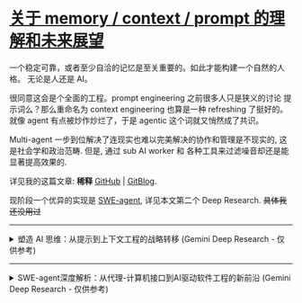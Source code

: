 # [关于 memory / context / prompt 的理解和未来展望](https://github.com/alterxyz/gitblog/issues/6)

一个稳定可靠，或者至少自洽的记忆是至关重要的。如此才能构建一个自然的人格。
无论是人还是 AI。

很同意这会是个全面的工程。prompt engineering 之前很多人只是狭义的讨论 提示词么？那么重命名为 context engineering 也算是一种 refreshing 了挺好的。就像 agent 有点被炒作炒烂了，于是 agentic 这个词就又悄然成了共识。

Multi-agent 一步到位解决了连现实也难以完美解决的协作和管理是不现实的, 这是社会学和政治范畴. 但是, 通过 sub AI worker 和 各种工具来过滤噪音却还是能显著提高效果的.

详见我的这篇文章: **稀释** [GitHub](https://github.com/alterxyz/gitblog/issues/7) | [GitBlog](https://alterxyz.github.io/gitblog/issue-7/).

现阶段一个优异的实现是 [SWE-agent](https://github.com/SWE-agent/SWE-agent), 详见本文第二个 Deep Research. ~~具体我还没用过~~

---

<details>
  <summary>塑造 AI 思维：从提示到上下文工程的战略转移 (Gemini Deep Research - 仅供参考)</summary>

# **塑造 AI 思维：从提示到上下文工程的战略转移**

**执行摘要**

本报告旨在深入剖析人工智能应用开发领域的一项根本性转变：从“提示工程”（Prompt Engineering）到“上下文工程”（Context Engineering）的演进。这一转变并非简单的术语更迭，而是标志着行业从关注局部文本优化的“技艺”阶段，迈向了构建整体信息生态系统的“工程”纪元。Andrej Karpathy 等行业思想领袖的论述，为这一业已存在的实践赋予了明确的名称，从而加速了其理论化和体系化进程。

上下文工程的核心在于，它不再局限于雕琢单个输入指令，而是致力于设计和构建一个完整的、动态的信息环境。这个环境囊括了数据管道、检索机制、交互历史、可用工具以及领域知识，其最终目的是为了赋能大型语言模型（LLM）以一种可靠、可扩展且可预测的方式，完成复杂的、多步骤的真实世界任务。

本报告将系统性地阐述此范式转移。首先，我们将明确界定提示工程与上下文工程的范畴与区别，确立后者作为一种更宏大、更具系统性的工程学科的地位。其次，我们将深入技术层面，详细解析支撑上下文工程的核心架构，特别是以“检索增强生成”（Retrieval-Augmented Generation, RAG）为代表的技术栈及其高级实现。随后，报告将通过分析 DoorDash、LinkedIn 及 Perplexity AI 等前沿企业的真实案例，展示上下文工程在商业实践中的具体应用与巨大价值。最后，我们将探讨这一转变对 AI 开发者角色、技能需求及企业数据战略的深远影响，并为技术从业者与领导者提供前瞻性的战略展望与行动建议。

---

## **第一部分：语义的演进：从雕琢词句到构建世界**

人工智能应用开发领域正经历一场深刻的认知升级，其核心在于我们将如何与大型语言模型（LLM）协作。这场变革的焦点，正从如何“提问”的技艺，转向如何为其构建一个完整“世界观”的工程学科。著名 AI 科学家 Andrej Karpathy 的观点成为了这场讨论的催化剂，他主张使用“上下文工程”这一术语，因为它更精确地捕捉了当前 AI 开发的核心挑战，标志着该领域向着更成熟、更体系化的方向发展。

### **1.1 Karpathy 的催化作用：为新前沿命名**

当 Andrej Karpathy 提出应更多地讨论“上下文工程”而非“提示工程”时，他并非发明了一个全新的概念，而是为一种已在顶尖开发者实践中普遍存在的趋势进行了精准命名 1。这一举动意义重大，因为它正式宣告了 AI 开发正在走出“凭感觉编程”（vibe coding）的早期探索阶段——一个开发者们更多是在实验和感受 AI 工具能力的时期 3。

开发者社区的积极反响证实了这一命名的时效性。许多工程师表示，他们早已在实践中朝着这个方向努力，但一直缺少一个恰当的词汇来概括这种系统性的工作 1。Karpathy 的提法，恰如其分地将零散的实践经验凝聚成一个清晰的学科方向，推动了行业共识的形成。它强调，决定高级 AI 应用成败的关键，已不再是那灵光一现的“神奇提示词”，而是其背后那个精心构建、持续供给信息的系统。

### **1.2 概念界定：范围与维度的差异**

为了“正本清源”，必须精确地区分提示工程与上下文工程。二者的根本差异在于其工作范围、目标和所处的抽象层次。

* **提示工程（Prompt Engineering）**：可以被狭义地定义为一种**技艺**，其核心目标是**优化文本输入**。它专注于通过精心选择和组织词语、短语、句子结构乃至标点符号，来引导 LLM 在**单次或有限次的交互**中生成最符合预期的、高质量的输出 6。其本质是追求与模型进行清晰、高效的沟通，好比一位管理者向员工下达明确无误的工作指令 9。它的作用域是用户与模型之间的那个“提示词”本身。  
* **上下文工程（Context Engineering）**：则是一门**工程学科**，其核心目标是**设计和构建动态的、可扩展的系统**。这个系统负责为 LLM 提供完成复杂任务所需的一切元素：正确的信息、可用的工具、相关的历史对话、明确的指令以及领域知识，并确保这些元素以正确的格式被动态地组织和利用 9。它关注的不是单次交互，而是整个  
  **信息生态系统**的构建与维护，这个生态系统将支撑 AI 在连续的、多步骤的流程中可靠地运行 6。

由此可见，**提示工程是上下文工程的一个子集** 9。这个观点至关重要。如果将构建一个 AI 应用比作烹饪，那么提示工程就像是撰写一份清晰的菜谱（recipe），而上下文工程则是设计整座厨房（kitchen）：包括决定食材的采购渠道与标准（数据源与质量）、设计食材处理流水线（数据管道）、配置厨具（工具集），并教会厨师（LLM）如何理解菜谱、使用厨具以及记住顾客的口味偏好（交互历史与个性化）12。

### **1.3 为何需要这种转变：从局部优化到系统可靠性**

在真实的生产环境中，单纯依赖提示工程的局限性显而易见。一个措辞再完美的提示，也无法弥补上下文信息的缺失或错误 14。开发者们发现，为了让 AI 应用在面对各种边缘情况时依然能保持稳定和一致，他们花费在准备和构建上下文上的时间，远超调整提示词本身 14。

这种转变的根本原因在于，它触及了 LLM 应用失败的核心症结。大多数情况下，模型表现不佳并非源于其“智力”不足，而是因为它没有获得做出正确判断所必需的信息 11。上下文工程将开发的重心从优化那个最终提交给模型的、静态的“提示字符串”，转移到了动态地管理和填充整个“上下文窗口”（Context Window）——这个模型在进行推理时能够看到的所有信息的总和。

这种从“技艺”到“工程”的语义演进，其背后是行业专业化和成熟化的必然趋势。将这一核心工作冠以“工程”之名，本身就是一种战略性的举措。它摒弃了“提示工程”一词常带有的、类似“炼金术”或“黑客技巧”的临时性和不可捉摸感 10，而引入了系统化、可重复、可度量、可维护的工程学内涵 14。这使得 AI 应用的开发过程能够与成熟的软件开发生命周期（SDLC）和 DevOps 理念相结合 15，从而更容易被企业级应用所接纳和投资。企业愿意为有明确投资回报率的工程学科投入资源，而非模糊的“手艺”。因此，将“上下文”提升到工程的高度，是推动生成式 AI 从有趣的玩具转变为可靠的生产力工具的关键一步。

**表 1：提示工程 vs. 上下文工程：核心差异对比**

| 特征 | 提示工程 (Prompt Engineering) | 上下文工程 (Context Engineering) |
| :---- | :---- | :---- |
| **核心目标** | 引导模型生成特定的、高质量的单次响应。 | 构建一个能支持模型持续、可靠执行复杂任务的系统。 |
| **工作范畴** | 用户输入的指令字符串（Prompt）。 | 整个信息环境，包括数据、工具、历史记录、外部知识库等。 |
| **核心隐喻** | 撰写一份清晰明确的菜谱。 | 设计、建造并运营整座自动化厨房。 |
| **关键技能** | 语言表达、创意构思、指令清晰度、领域知识的文字化。 | 系统设计、数据架构、信息检索、API 集成、流程编排。 |
| **时间维度** | 关注单次交互或孤立的任务。 | 关注连续的、多轮的、可能长期运行的交互流程。 |
| **产出物** | 一个或一组精心设计的文本提示模板。 | 一套完整的数据管道、检索系统、Agentic 框架或评估体系。 |
| **关注点** | “我应该**如何问**这个问题？” | “为了让 AI 能回答这类问题，它需要**知道什么**？” |

---

## **第二部分：上下文工程的架构基石**

如果说上下文工程是构建智能应用的蓝图，那么其实现则依赖于一套坚实的、以数据为中心的架构。这一架构的核心思想是，不再仅仅依赖 LLM 内部固化的、可能过时的知识，而是通过动态地、实时地为其注入外部世界的信息来增强其能力。本节将深入剖析支撑上下文工程的技术体系，从核心引擎 RAG 到更为复杂的生产级实现。

### **2.1 检索增强生成 (RAG)：核心驱动引擎**

检索增强生成（Retrieval-Augmented Generation, RAG）是上下文工程中最核心、最广为人知的技术框架 17。它通过将传统的信息检索系统（如搜索引擎和数据库）与 LLM 的强大生成能力相结合，从根本上解决了 LLM 的一些固有缺陷。

* **定义与目的**：RAG 的核心目的在于，通过从外部权威知识库中检索相关信息，来“增强”LLM 的生成过程，从而使其回答更加准确、及时，并有事实依据 18。这极大地缓解了 LLM 的“幻觉”（Hallucination）问题，即模型在缺乏知识时凭空捏造事实的倾向 9。对于企业而言，RAG 的最大价值在于，它允许组织利用自己最新的、专有的内部数据来驱动 AI 应用，而无需承担重新训练或微调大型模型所带来的高昂计算和财务成本 19。  
* **RAG 的标准工作流**：一个典型的 RAG 系统通常包含以下几个关键步骤 21：  
  1. **数据注入与预处理 (Ingestion & Preparation)**：首先，系统需要接入外部数据源，这可以是公司的内部文档、数据库记录、API 接口，甚至是网页内容。这些原始数据经过清洗、格式转换等预处理步骤，形成一个可供 AI 理解的“知识库” 18。  
  2. **嵌入与索引 (Embedding & Indexing)**：接下来，系统使用一种称为“嵌入模型”（Embedding Model）的 AI 技术，将预处理后的文本数据（通常被切分成小块，即“chunks”）转换成高维的数字向量（即“嵌入”）。这些向量能够捕捉文本的语义信息。随后，这些向量被存入一个专门的“向量数据库”中，并建立索引，以便进行快速的相似性搜索 21。  
  3. **检索 (Retrieval)**：当用户提出一个问题时，系统同样会将这个问题转换成一个查询向量。然后，利用这个查询向量在向量数据库中进行搜索，找出与问题语义最相似的若干个文本块（chunks）18。  
  4. **增强与生成 (Augmentation & Generation)**：检索到的这些高相关性文本块，会连同用户的原始问题一起，被“塞”进（stuffing）一个最终的提示中，形成一个“增强提示”（Augmented Prompt）。这个提示被发送给 LLM。由于 LLM 此时获得了完成任务所需的精确上下文，它便能生成一个有事实依据的、高质量的回答 19。  
  5. **数据生命周期管理 (Data Lifecycle)**：为了保证信息的时效性，外部知识库必须能够被持续更新。这可以通过自动化的实时或批量处理流程来完成，确保 RAG 系统能够访问到最新的数据 21。

### **2.2 超越基础 RAG：面向生产环境的高级技术**

虽然基础的 RAG 流程已经非常强大，但在复杂的生产环境中，为了应对查询的模糊性、上下文的细微差别以及对性能的极致要求，开发者们已经发展出了一系列高级技术 26。

* **高级检索策略**：  
  * **混合搜索 (Hybrid Search)**：将捕捉语义相似性的向量搜索与捕捉精确匹配的传统关键词搜索相结合。这种方法在处理包含特定术语（如产品型号、专有名词、医疗术语）的查询时尤为有效，因为它兼顾了“意思相近”和“字面相同”两种情况 18。  
  * **重排序 (Re-ranking)**：在检索到初步的文档列表后，使用一个计算更密集、能力更强的“重排序模型”（通常是交叉编码器 Cross-Encoder）对这个列表进行二次排序，以确保最相关的文档排在最前面。这相当于在将上下文交给昂贵的 LLM 之前，进行了一次精细的“提纯”，显著提高了信噪比 18。  
  * **查询转换 (Query Transformations)**：在进行检索之前，先对用户的原始查询进行优化。常见技术包括：**查询扩展**（为查询补充同义词或相关术语）、**查询分解**（将一个复杂问题拆解成多个可以独立检索的子问题），以及**后退提示**（Step-back Prompting，即先生成一个更宽泛、更抽象的问题来获取宏观背景知识，再结合原始问题的细节进行精确检索）23。  
* **高级数据处理与分块**：  
  * 如何将长文档切分成合适的“块”是 RAG 性能的关键。**语义分块**（Semantic Chunking）技术，即根据文本的语义连贯性而非固定的字符数来切分，能产生更具内在逻辑的文本块。此外，为**句子的滑动窗口**（sliding windows of sentences）创建嵌入，也能更好地保留句子间的上下文联系 23。  
* **GraphRAG：融合结构化知识**：  
  * 对于需要多步推理的复杂问题（multi-hop questions），将知识以图谱（由实体和关系组成）的形式进行组织，其效果远胜于非结构化的纯文本。**GraphRAG** 技术通过从知识图谱中检索相关的子图，并将其中的结构化信息与传统的向量检索结果相结合，为 LLM 提供了更丰富、更具关联性的上下文 19。LinkedIn 将历史支持工单构建成知识图谱用于客服问答，便是一个成功的商业实例 16。

### **2.3 Agentic 架构与工具使用**

上下文工程是构建高效 AI 代理（Agent）的基石。一个 AI 代理不仅仅是一个聊天机器人，它是一个能够进行推理、规划并使用外部工具来达成目标的智能系统 29。

* **函数调用 (Function Calling) 作为上下文工具**：函数调用是 LLM 与外部世界（如 API、数据库、代码执行环境）交互的核心机制 32。在实践中，开发者会将一系列可用工具（以函数的形式）的描述作为上下文提供给 LLM。LLM 在理解用户意图后，能够自行判断是否需要以及何时调用某个工具，并以结构化格式（通常是 JSON）生成调用该函数所需的参数 32。这是实现 Agentic RAG 的关键一环，使得 AI 代理能从一个被动的信息整合者，转变为一个主动的任务执行者 30。  
* **单代理 vs. 多代理架构之辩**：  
  * 一个流行的构想是构建一个由多个专职代理组成的“团队”，让它们协作完成复杂任务。然而，目前的行业实践表明，这种多代理架构往往非常脆弱 11。其根本原因在于，在多个代理之间高效、无损地共享和同步上下文是一个巨大的技术挑战。缺乏共享的上下文会导致决策冲突和工作成果的不连贯 11。  
  * 相比之下，一种更稳健、更可靠的架构是**单线程线性代理**（single-threaded linear agent）。在这种架构中，上下文在任务的每一步中都是连续且共享的，从而避免了因代理间沟通不畅而导致的“滚雪球式”的错误累积 11。这一争论凸显了，上下文流的管理已经成为 AI 应用架构设计的首要考量。

在深入探讨这些技术时，一个关键的认知浮出水面：**上下文工程本质上是 AI 时代的数据工程**。整个 RAG 及其高级变体的流水线——从数据抽取、转换、加载（ETL），到数据建模（嵌入）、存储（向量数据库）和查询（检索）——都与传统数据工程的核心任务一一对应 21。企业在实施上下文工程时遇到的最大挑战，如数据质量低下、信息孤岛、治理缺失等 12，也正是数据工程领域长期致力于解决的经典难题 36。这意味着，拥有成熟数据工程文化和实践的组织，在迈向高级 AI 应用的道路上将拥有显著的先发优势。

同时，另一个重要的观点是，**不断增大的“上下文窗口”并非 RAG 的替代品，反而使其变得更为重要**。尽管像 Claude 3 提供的 200k token 上下文窗口看似能让开发者“一股脑”地塞入大量信息 37，但实践和研究均表明，模型在处理超长上下文时存在“迷失在中间”（lost in the middle）的问题，即对输入序列中部信息的注意力会显著下降 15。此外，处理长上下文也意味着更高的 API 调用成本和更长的响应延迟 14。因此，RAG 扮演了一个至关重要的“智能预处理器”角色。与其将海量无关信息全部填入昂贵的上下文窗口，远不如先用廉价高效的检索技术，从海量文档中精确定位出最相关的几个段落。RAG 与大上下文窗口是互补的：RAG 负责决定

**什么**信息值得被放入宝贵的上下文窗口中。

**表 2：生产级 RAG 系统的关键组件**

| 组件 | 目的 | 关键技术/工具 |
| :---- | :---- | :---- |
| **数据注入 (Data Ingestion)** | 从不同来源获取并准备外部知识。 | API 连接器、数据库连接器、网络爬虫、ETL 脚本。 |
| **分块策略 (Chunking Strategy)** | 将文档分解为大小适中且语义连贯的信息块。 | 语义分块、句子滑动窗口、基于命题的分块 (Proposition-based chunking)。 |
| **嵌入模型 (Embedding Model)** | 将文本块转换为能够捕捉语义的向量。 | Sentence-Transformers, OpenAI Embeddings, Cohere Embeddings, 多模态模型。 |
| **向量存储 (Vector Store)** | 高效地存储、索引和查询海量向量。 | 向量数据库 (如 Pinecone, Weaviate, Milvus), Vertex AI Search, Elasticsearch。 |
| **检索逻辑 (Retrieval Logic)** | 根据用户查询，找出最相关的上下文信息。 | 向量搜索、关键词搜索、混合搜索、查询转换 (如 HyDE)。 |
| **重排序模型 (Re-ranking Model)** | 对初步检索结果进行二次精排，提升相关性。 | 交叉编码器 (Cross-Encoders)、基于 LLM 的评估 (LLM-as-a-judge)。 |
| **生成模型 (Generator LLM)** | 基于增强后的提示，综合信息并生成最终答案。 | GPT-4, Claude 3, Llama 3, Gemini 1.5 Pro。 |
| **评估与护栏 (Evaluation & Guardrails)** | 监控系统性能，确保输出的准确性、安全性与合规性。 | LLM-as-a-judge 框架、事实核查管道、输出格式与内容验证。 |

---

## **第三部分：上下文工程的实践：案例研究与范例剖析**

理论的价值最终体现在实践中。本节将从抽象的架构讨论转向具体的商业应用，通过剖析行业领先企业的案例，展示上下文工程的原则如何转化为可衡量的商业价值和卓越的用户体验。这些案例揭示了一个共同的趋势：竞争优势正从模型本身转向围绕模型构建的、独特的、高效的上下文生态系统。

### **3.1 企业应用：构建由上下文驱动的商业解决方案**

大型企业正在积极利用 RAG 和上下文管理来解决其核心业务中的高价值问题，通过将专有数据转化为 AI 的即时知识，实现降本增效和体验提升。

* **案例研究：DoorDash —— 高质量的自动化支持**  
  * **业务挑战**：为数量庞大的送餐员（“Dashers”）提供快速、准确、一致的自动化支持服务。  
  * **解决方案**：DoorDash 构建了一个复杂的、多组件的 RAG 系统。其核心不仅在于从帮助文档和历史案例中检索信息，更在于其完善的质量控制体系。该体系包括：1) 一个核心的 **RAG 系统**，用于信息检索；2) 一个 **“LLM 护栏”**（LLM Guardrail），实时监控生成内容，确保其准确性并符合公司政策；3) 一个 **“LLM 评判官”**（LLM Judge），用于持续评估系统在相关性、连贯性等多个维度上的表现 16。  
  * **实践启示**：此案例雄辩地证明，一个生产级的上下文工程应用，远不止“检索+生成”这么简单。它是一个包含**检索、生成、评估和监控**的完整闭环生态系统。对质量的持续度量和控制是其成功的关键。  
* **案例研究：LinkedIn —— 用于客户服务的结构化上下文**  
  * **业务挑战**：面对海量的历史客户服务工单，如何高效地为新的用户问题找到解决方案。  
  * **解决方案**：LinkedIn 认识到，将历史工单视为独立的纯文本文件会丢失大量有价值的关联信息。因此，他们采取了更高级的策略：将这些工单数据构建成一个**知识图谱**（Knowledge Graph），明确地表示出不同问题、解决方案和用户之间的内在联系。其 RAG 系统在响应查询时，会从这个图谱中检索相关的**子图**作为上下文，而不仅仅是文本片段 16。  
  * **量化成果**：这一基于结构化上下文的先进方法，使得 LinkedIn 客服团队的**平均问题解决时间中位数降低了 28.6%** 16。  
  * **实践启示**：在处理具有复杂内部关联的数据域时（如客服、法规、供应链），GraphRAG 等利用结构化上下文的技术，相比简单的文本检索具有压倒性的优势。上下文的“结构”本身就是一种宝贵的信息。  
* **案例研究：Bell —— 可扩展的知识管理**  
  * **业务挑战**：确保公司员工能够随时访问到最新、最准确的内部政策和流程文档。  
  * **解决方案**：加拿大电信巨头 Bell 公司部署了一套模块化的 RAG 系统。该系统的特点在于其强大的数据注入管道，能够支持对知识库的批量和增量更新，并采用**DevOps 原则**来管理和维护整个系统，将其视为一个标准的软件服务来对待 16。  
  * **实践启示**：此案例强调了上下文**生命周期管理**的重要性。上下文不是一次性的构建，而是一个需要持续维护、更新和迭代的动态资产。将其纳入成熟的软件工程管理流程是保证其长期价值的前提。

### **3.2 “答案引擎”范式：Perplexity AI 深度剖析**

如果说上述案例展示了上下文工程在企业内部的应用，那么 Perplexity AI 则完美诠释了如何将这些原则应用于一个面向公众的、革命性的产品。它不是传统的搜索引擎，也不是简单的聊天机器人，而是一个被业界称为“答案引擎”（Answer Engine）的新物种，是上下文工程理念的集大成者。

* **核心功能**：Perplexity 的工作模式是 RAG 在全网范围内的宏大应用。它接收用户的自然语言问题，通过**实时网络搜索**来收集信息，然后利用 LLM 将检索到的信息综合、提炼成一个直接、连贯、有来源引用的回答，而非仅仅罗列一堆链接 39。  
* **Perplexity AI 中的上下文工程实践**：  
  * **实时检索作为上下文**：与依赖静态训练数据的 LLM 不同，Perplexity 的核心竞争力在于其为每个问题动态构建上下文的能力。它会实时访问网络，确保提供给 LLM 的信息是最新鲜的 40。  
  * **对话记忆与上下文保持**：Perplexity 通过“线程”（Threads）的概念来管理对话历史。在同一个线程中，用户可以不断追问，而模型会记住之前的对话内容，无需用户重复提供背景信息。这是一种高效的会话级上下文管理机制 39。  
  * **来源追溯与事实接地**：这是 RAG 的标志性优势。Perplexity 生成的每一个关键信息点都会附上来源引用，用户可以轻松点击链接，核实原始出处。这极大地增强了答案的可信度，是建立用户信任的关键 39。  
  * **用户自定义上下文**：平台允许用户上传自己的文档（如 PDF）或图片，将其作为私有知识源纳入到当次查询的上下文中 42。其 API 甚至提供了  
    search\_context\_size 这样的参数，让开发者可以根据成本和性能需求，精细地控制从网络检索的上下文数量 38。  
  * **基于上下文的查询理解**：Perplexity 不仅检索上下文，还利用 LLM 来深刻理解用户的查询意图，超越了简单的关键词匹配。其“专业搜索”（Pro Search）模式甚至会主动向用户提出澄清性问题，以进一步精确化上下文的构建 39。

这些案例共同揭示了一个深刻的行业趋势：AI 应用的价值核心正在发生转移。随着强大的基础模型日益商品化，通过 API 即可轻松调用，拥有一个略胜一筹的模型本身已不再构成坚固的护城河。真正的、可持续的竞争优势，来源于企业所拥有的独特的、专有的数据，以及更重要的——将这些数据高效、可靠地**工程化为 AI 可用上下文**的能力。DoorDash 的护城河是其精细的知识库和评估体系，LinkedIn 的护城河是其结构化的工单知识图谱，Perplexity 的护城河是其大规模实时编排网络信息为上下文的能力。未来，AI 领域的竞争将不再是“模型之战”，而是“上下文之战”。

---

## **第四部分：人的因素：重新定义 AI 开发者的角色与技能**

从提示工程到上下文工程的范式转移，不仅仅是技术栈的更新，更深刻地重塑了 AI 开发者的角色定位、技能要求以及团队协作模式。当 AI 从一个需要被巧妙“哄骗”的黑箱，变成一个需要被系统性“赋能”的合作伙伴时，对其进行“工程化”的人，其价值和职责也必然随之演变。

### **4.1 从提示词工匠到系统架构师：角色的演进**

开发者的工作重心正在从“局部”转向“全局”。过去，人们津津乐道的是如何通过遣词造句的“微操”来获得惊艳的单次输出；而现在，真正的挑战在于如何设计一个稳健的系统，使其在面对成千上万次不同的输入时，依然能保持高质量和高可靠性。

这种转变意味着，AI 开发者的角色正在从一个**提示词工匠**（Prompt Crafter）演变为一个**系统架构师**（Systems Architect）3。最有价值的工程师，不再是那个能写出最精妙提示或最多代码的人，而是那个能够最清晰地向 AI 系统

**阐明项目需求、架构约束和领域规则**的人。这种能力，被一些从业者称为“上下文阐明”（Context Articulation），已成为新的核心竞争力 29。在这个新范式下，开发者更像是一位集导演、编剧和舞台监督于一身的创作者，负责为 AI 这个“演员”准备好它登台所需的一切：剧本（任务目标）、场景（数据环境）、道具（工具集）和与其他演员的互动规则（协作流程）3。或者，用另一个比喻来说，人类专家是提供方向和智慧的“蜂后”，而 AI 是勤奋执行的“工蜂”，上下文工程则是连接二者、使其高效协作的“蜂巢”架构 44。

### **4.2 上下文工程师的新兴技能栈**

要胜任这一新角色，开发者需要一套融合了传统软件工程、数据工程和对 AI 深刻理解的复合型技能。

* **核心技术能力**：  
  * **数据管道与 ETL**：由于上下文工程的核心是为 LLM 准备数据，因此，熟练构建和管理从各种数据源（API、数据库、文档库）抽取、转换和加载数据的管道，成为了基础中的基础。  
  * **信息检索与搜索技术**：必须深入理解向量数据库的原理、嵌入模型的选择与使用，并掌握混合搜索、重排序等高级检索策略，以确保检索到的上下文既相关又精确。  
  * **系统设计与 Agentic 框架**：需要具备设计可扩展、高可用的分布式系统的能力，特别是涉及 Agentic 框架和函数调用（Tool Use）的复杂系统。这要求开发者思考状态管理、任务编排和错误处理等问题。  
  * **评估、测试与可观测性**：这是从“手艺”迈向“工程”的关键。开发者需要为 RAG 系统的输出质量（如相关性、事实一致性）建立量化评估体系，并将提示词和上下文配置视为代码的一部分，对其进行版本控制、单元测试和持续集成 14。  
* **战略与软性技能**：  
  * **上下文阐明 (Context Articulation)**：如前所述，这是将模糊的业务需求和复杂的领域知识，转化为 AI 能够理解和执行的结构化上下文的能力 29。  
  * **问题建模 (Problem Formulation)**：成功的关键往往在于对问题本身的深刻定义，而非对提示词的反复修改。开发者需要将重心前移，与业务方一起明确问题的范围、边界和成功标准 7。  
  * **跨职能协作**：上下文工程绝非一人之功，它是一项“团队运动”。它要求 AI 开发者与数据工程师、领域专家、产品经理甚至法务与合规团队紧密合作，才能构建出完整、准确的上下文视图 12。

### **4.3 企业的挑战：驯服碎片化的知识**

对于大型组织而言，实施上下文工程的最大障碍，往往不是技术选型，而是其内部知识管理的现状，即“上下文的混乱”（Context Chaos）12。

* **问题的根源**：企业的关键知识资产通常是**碎片化**的，散落在数十个不同的系统里（如 Jira、Confluence、SharePoint、Slack、CRM 等）；这些知识往往是**不一致**的，同一个概念（如“活跃用户”）在不同部门有不同的定义；它们是**不可信**的，充满了过时信息、手动覆盖和重复逻辑；并且**缺乏明确的所有权**，当 AI 需要一个权威解释时，无人能提供最终答案 12。  
* **解决方案：一种社会技术工程**：解决这个问题，需要超越纯粹的技术视角，将其视为一个社会技术系统工程。这要求企业采取一套组合拳：  
  1. **绘制上下文地图**：首先，需要系统性地盘点和梳理组织内最关键的知识资产，识别其位置、依赖关系和质量状况。  
  2. **建立治理体系**：为关键的上下文数据明确所有者、制定标准和访问策略，将其作为一种受管理的核心资产来对待。  
  3. **先联邦，后整合**：不要试图一蹴而就地建立一个完美的、集中的“上下文中心”。更务实的做法是，先通过技术手段实现对现有分散系统的**联邦式访问**，然后根据业务价值，逐步将最核心、最通用的上下文层（如核心业务指标定义、组织架构、产品分类等）进行整合 12。

这一系列挑战和应对策略，催生了一个关键角色的复兴和升级：**知识工程师 (Knowledge Engineer)**。在上下文工程的时代，知识工程师的角色变得至关重要。他们是连接业务、数据和 AI 的桥梁，其核心职责不再是为传统的专家系统构建规则，而是系统性地捕获、建模、组织和治理企业的知识，最终将其转化为 AI 可以消费的、高质量的上下文 36。他们需要深入理解数据的“5W1H”（Who, What, Where, When, Why, How）36，并利用知识图谱等技术，为企业构建一个可信的、可供 AI 查询的“数字孪生大脑”。这个角色的崛起，标志着企业对“上下文”这一无形资产的战略重视已提升到新的高度。

**表 3：AI 应用开发者技能演进趋势**

| 技能类别 | 相对重要性下降 (或成为基础门槛) | 相对重要性上升 (新前沿) |
| :---- | :---- | :---- |
| **模型交互** | 手工雕琢单个提示词、探索“越狱”技巧。 | 系统化的提示模板管理、版本控制、自动化评估。 |
| **数据处理** | 使用他人预处理好的数据集。 | 构建稳健的数据注入、清洗、分块和更新管道。 |
| **系统架构** | 开发简单的、单轮交互的应用。 | 设计复杂的多步骤、多工具的 Agentic 系统。 |
| **核心知识** | 掌握特定模型的“怪癖”和技巧。 | 掌握信息检索、数据建模、系统设计等基本原理。 |
| **团队协作** | 在开发团队内部协作。 | 领导跨职能团队，与领域专家、数据、法务等部门协作。 |

---

## **第五部分：战略展望与建议**

随着上下文工程从一个新兴概念迅速成为构建高级 AI 应用的行业标准，我们有必要站在一个更宏观的视角，审视其长远影响，并为身处其中的开发者和技术领导者提供战略性的指引。

### **5.1 未来是上下文感知的：为何上下文是新的竞争护城河**

在可预见的未来，随着顶级的大型语言模型在能力上趋于同质化，并作为一种基础设施通过 API 广泛可用，竞争的焦点将发生决定性的转移。构建差异化和防御性壁垒的关键，将不再是拥有一个参数量更大或在某个基准上得分稍高的**模型**，而是企业所拥有的独特的、专有的**数据**，以及更重要的——将这些数据**工程化为高质量上下文**的能力 12。

AI 应用的质量上限，将不再由 LLM 的“智商”决定，而将由我们能为其提供的上下文的质量、新鲜度和相关性所决定。一句在开发者圈中广为流传的话精辟地总结了这一点：“上帝渴望上下文”（God is hungry for context）45。未来，那些能够最好地“喂养”AI 的组织，将释放出其最强大的生产力。上下文，而非模型本身，正在成为新的、最坚固的竞争护城河。

### **5.2 “上下文工程”只是一个新潮的术语吗？**

面对任何一个新兴术语，一个合理的质疑是：它是否仅仅是对已有概念的重新包装？

对此，我们的分析认为，尽管上下文工程的许多底层原则确实借鉴了信息科学、知识管理、数据工程和认知系统工程等领域数十年的研究成果 36，但将其应用于大型语言模型这一独特的、概率性的、非结构化信息处理的新范式时，它催生出了一门真正独特的、综合性的新工程学科。

这个术语之所以有价值，因为它精准地捕捉到了当前阶段的核心挑战：如何系统性地将人类积累的、往往是混乱且隐性的知识，结构化地、动态地呈现给一个强大的、但不具备人类常识和真实世界经验的非人类智能体。它不是任何一个旧有学科的简单延伸，而是多个学科在一个全新问题域下的交叉、融合与升华。因此，“上下文工程”是一个有用且准确的描述符，它为这个新兴领域提供了清晰的身份认同和发展方向。

### **5.3 对开发者与技术领导者的建议**

为了在上下文工程的时代保持领先，从业者和决策者需要主动调整其战略和行动。

* **对个人开发者的建议**：  
  1. **像数据工程师一样思考**：投入时间学习数据管道技术（如 Airflow, dbt）、数据建模和信息检索的核心原理。将自己视为一个为 AI 消费端构建数据产品的人。  
  2. **拥抱系统思维**：将视野从优化单个提示或函数，提升到设计整个信息流架构的高度。关注系统的可靠性、可观测性和可扩展性。  
  3. **将上下文视为代码**：为你构建的上下文管道（包括提示模板、RAG 配置等）引入严格的软件工程实践，包括版本控制（如 Git）、自动化测试和持续评估 15。  
* **对技术领导者的建议**：  
  1. **投资“上下文层”**：将数据治理和构建统一、可信的“上下文层”提升到企业核心战略的高度，而非仅仅是某个项目的技术实现细节。它是未来所有 AI 应用的基石。  
  2. **重塑角色与团队**：打破部门墙，积极组建由领域专家、数据工程师和 AI 开发者构成的跨职能“上下文团队”。认真考虑设立专门的“知识工程”职能，负责企业知识资产的梳理与管理 12。  
  3. **以评估为导向**：建立并投资于强大的评估框架，用以持续、量化地度量上下文驱动的 AI 系统的性能、准确性和商业价值。没有度量，就没有工程 14。

最终，上下文工程的成熟将引领我们走向一个“**隐形提示**”（Invisible Prompt）的未来。当一个 AI 系统能够通过其背后的、强大的上下文工程能力，自动感知用户所处的环境（例如，用户正在查看的屏幕、正在编辑的文档、其在组织中的角色），并主动预测其需求、检索所需信息时，用户与 AI 的交互将变得前所未有的自然和无缝。届时，用户可能只需说一句“这里情况如何？”或者点击一个按钮，而不再需要费力地组织长篇大论的提示。

所有复杂的“工程”工作都将退居幕后，为用户创造出一种仿佛“心有灵犀”的魔法般体验。而支撑这种魔法的，正是本报告所深入探讨的——严谨、系统、且至关重要的上下文工程。

#### **引用的著作**

1. Karpathy: "context engineering" over "prompt engineering" | Hacker ..., 访问时间为 六月 26, 2025， [https://news.ycombinator.com/item?id=44379538](https://news.ycombinator.com/item?id=44379538)  
2. 访问时间为 一月 1, 1970， [https://twitter.com/karpathy/status/1937902205765607626](https://twitter.com/karpathy/status/1937902205765607626)  
3. What is Context Engineering? The new Vibe Coding | by Mehul Gupta | Data Science in Your Pocket \- Medium, 访问时间为 六月 26, 2025， [https://medium.com/data-science-in-your-pocket/what-is-context-engineering-the-new-vibe-coding-8d04421b6a11](https://medium.com/data-science-in-your-pocket/what-is-context-engineering-the-new-vibe-coding-8d04421b6a11)  
4. AI | Dan Calle, 访问时间为 六月 26, 2025， [http://dancalle.com/tag/ai/](http://dancalle.com/tag/ai/)  
5. AI Context Engineering: Key Questions to Ask | TikTok, 访问时间为 六月 26, 2025， [https://www.tiktok.com/@nate.b.jones/video/7518121865790131486](https://www.tiktok.com/@nate.b.jones/video/7518121865790131486)  
6. medium.com, 访问时间为 六月 26, 2025， [https://medium.com/@manish434k/i-am-choosing-context-engineering-over-prompt-engineering-7b4a10250e0b\#:\~:text=Prompt%20engineering%20primarily%20refers%20to,prompt%20to%20give%20precise%20output.](https://medium.com/@manish434k/i-am-choosing-context-engineering-over-prompt-engineering-7b4a10250e0b#:~:text=Prompt%20engineering%20primarily%20refers%20to,prompt%20to%20give%20precise%20output.)  
7. Effective Prompts for AI: The Essentials \- MIT Sloan Teaching & Learning Technologies, 访问时间为 六月 26, 2025， [https://mitsloanedtech.mit.edu/ai/basics/effective-prompts/](https://mitsloanedtech.mit.edu/ai/basics/effective-prompts/)  
8. Understanding Prompting, Prompt Engineering and In-Context Learning in LLMs \- Medium, 访问时间为 六月 26, 2025， [https://medium.com/codex/understanding-prompting-prompt-engineering-and-in-context-learning-in-llms-2b59fb398fef](https://medium.com/codex/understanding-prompting-prompt-engineering-and-in-context-learning-in-llms-2b59fb398fef)  
9. I am Choosing 'Context Engineering' over 'Prompt Engineering'\! | by ..., 访问时间为 六月 26, 2025， [https://medium.com/@manish434k/i-am-choosing-context-engineering-over-prompt-engineering-7b4a10250e0b](https://medium.com/@manish434k/i-am-choosing-context-engineering-over-prompt-engineering-7b4a10250e0b)  
10. Prompt engineering will be obsolete? : r/PromptEngineering \- Reddit, 访问时间为 六月 26, 2025， [https://www.reddit.com/r/PromptEngineering/comments/1ldgn7t/prompt\_engineering\_will\_be\_obsolete/](https://www.reddit.com/r/PromptEngineering/comments/1ldgn7t/prompt_engineering_will_be_obsolete/)  
11. Don't Build Multi-Agents \- Cognition, 访问时间为 六月 26, 2025， [https://cognition.ai/blog/dont-build-multi-agents](https://cognition.ai/blog/dont-build-multi-agents)  
12. Beyond Prompts: The Rise of Context Engineering​​ | by Nileshk | Jun, 2025 | Medium, 访问时间为 六月 26, 2025， [https://medium.com/@nileshk77487/beyond-prompts-the-rise-of-context-engineering-06050a5d59b6](https://medium.com/@nileshk77487/beyond-prompts-the-rise-of-context-engineering-06050a5d59b6)  
13. The rise of "context engineering" \- LangChain Blog, 访问时间为 六月 26, 2025， [https://blog.langchain.com/the-rise-of-context-engineering/](https://blog.langchain.com/the-rise-of-context-engineering/)  
14. What Actually Matters When You Scale? : r/aipromptprogramming \- Reddit, 访问时间为 六月 26, 2025， [https://www.reddit.com/r/aipromptprogramming/comments/1l732wf/what\_actually\_matters\_when\_you\_scale/](https://www.reddit.com/r/aipromptprogramming/comments/1l732wf/what_actually_matters_when_you_scale/)  
15. Stop Prompting, Start Engineering: 15 Principles to Deliver Your AI Agent to Production, 访问时间为 六月 26, 2025， [https://hackernoon.com/stop-prompting-start-engineering-15-principles-to-deliver-your-ai-agent-to-production](https://hackernoon.com/stop-prompting-start-engineering-15-principles-to-deliver-your-ai-agent-to-production)  
16. 10 RAG examples and use cases from real companies \- Evidently AI, 访问时间为 六月 26, 2025， [https://www.evidentlyai.com/blog/rag-examples](https://www.evidentlyai.com/blog/rag-examples)  
17. cloud.google.com, 访问时间为 六月 26, 2025， [https://cloud.google.com/use-cases/retrieval-augmented-generation\#:\~:text=RAG%20(Retrieval%2DAugmented%20Generation),large%20language%20models%20(LLMs).](https://cloud.google.com/use-cases/retrieval-augmented-generation#:~:text=RAG%20\(Retrieval%2DAugmented%20Generation\),large%20language%20models%20\(LLMs\).)  
18. What is Retrieval-Augmented Generation (RAG)? | Google Cloud, 访问时间为 六月 26, 2025， [https://cloud.google.com/use-cases/retrieval-augmented-generation](https://cloud.google.com/use-cases/retrieval-augmented-generation)  
19. Retrieval-augmented generation \- Wikipedia, 访问时间为 六月 26, 2025， [https://en.wikipedia.org/wiki/Retrieval-augmented\_generation](https://en.wikipedia.org/wiki/Retrieval-augmented_generation)  
20. What is Retrieval Augmented Generation (RAG)? \- Databricks, 访问时间为 六月 26, 2025， [https://www.databricks.com/glossary/retrieval-augmented-generation-rag](https://www.databricks.com/glossary/retrieval-augmented-generation-rag)  
21. What is RAG? \- Retrieval-Augmented Generation AI Explained \- AWS, 访问时间为 六月 26, 2025， [https://aws.amazon.com/what-is/retrieval-augmented-generation/](https://aws.amazon.com/what-is/retrieval-augmented-generation/)  
22. What is retrieval-augmented generation (RAG)? \- McKinsey, 访问时间为 六月 26, 2025， [https://www.mckinsey.com/featured-insights/mckinsey-explainers/what-is-retrieval-augmented-generation-rag](https://www.mckinsey.com/featured-insights/mckinsey-explainers/what-is-retrieval-augmented-generation-rag)  
23. Advanced RAG Techniques \- Guillaume Laforge, 访问时间为 六月 26, 2025， [https://glaforge.dev/talks/2024/10/14/advanced-rag-techniques/](https://glaforge.dev/talks/2024/10/14/advanced-rag-techniques/)  
24. Advanced RAG Techniques \- Cazton, 访问时间为 六月 26, 2025， [https://www.cazton.com/blogs/technical/advanced-rag-techniques](https://www.cazton.com/blogs/technical/advanced-rag-techniques)  
25. Retrieval Augmented Generation use cases for enterprise \- Indigo.ai, 访问时间为 六月 26, 2025， [https://indigo.ai/en/blog/retrieval-augmented-generation/](https://indigo.ai/en/blog/retrieval-augmented-generation/)  
26. Advanced RAG Techniques \- DataCamp, 访问时间为 六月 26, 2025， [https://www.datacamp.com/blog/rag-advanced](https://www.datacamp.com/blog/rag-advanced)  
27. Advanced RAG Techniques \- Weaviate, 访问时间为 六月 26, 2025， [https://weaviate.io/blog/advanced-rag](https://weaviate.io/blog/advanced-rag)  
28. NirDiamant/RAG\_Techniques: This repository showcases various advanced techniques for Retrieval-Augmented Generation (RAG) systems. RAG systems combine information retrieval with generative models to provide accurate and contextually rich responses. \- GitHub, 访问时间为 六月 26, 2025， [https://github.com/NirDiamant/RAG\_Techniques](https://github.com/NirDiamant/RAG_Techniques)  
29. The Human-AI Partnership: Redefining Developer Roles in the Age of Autonomous Coding Agents \- Zencoder, 访问时间为 六月 26, 2025， [https://zencoder.ai/blog/human-ai-partnership-redefining-developer-roles](https://zencoder.ai/blog/human-ai-partnership-redefining-developer-roles)  
30. Function Calling with Open-Source LLMs \- BentoML, 访问时间为 六月 26, 2025， [https://bentoml.com/blog/function-calling-with-open-source-llms](https://bentoml.com/blog/function-calling-with-open-source-llms)  
31. LLM Agent vs Function Calling: Key Differences & Use Cases \- PromptLayer, 访问时间为 六月 26, 2025， [https://blog.promptlayer.com/llm-agents-vs-function-calling/](https://blog.promptlayer.com/llm-agents-vs-function-calling/)  
32. Function Calling with LLMs \- Prompt Engineering Guide, 访问时间为 六月 26, 2025， [https://www.promptingguide.ai/applications/function\_calling](https://www.promptingguide.ai/applications/function_calling)  
33. Function Calling in LLMs – Real Use Cases and Value? : r/AI\_Agents \- Reddit, 访问时间为 六月 26, 2025， [https://www.reddit.com/r/AI\_Agents/comments/1iio39z/function\_calling\_in\_llms\_real\_use\_cases\_and\_value/](https://www.reddit.com/r/AI_Agents/comments/1iio39z/function_calling_in_llms_real_use_cases_and_value/)  
34. Function calling \- OpenAI API, 访问时间为 六月 26, 2025， [https://platform.openai.com/docs/guides/function-calling](https://platform.openai.com/docs/guides/function-calling)  
35. GPT-5 coming this summer- Weekly AI Newsletter (June 23rd 2025\) \- Medium, 访问时间为 六月 26, 2025， [https://medium.com/nlplanet/gpt-5-coming-this-summer-weekly-ai-newsletter-june-23rd-2025-7c539b073b09](https://medium.com/nlplanet/gpt-5-coming-this-summer-weekly-ai-newsletter-june-23rd-2025-7c539b073b09)  
36. Data in the generative AI era: We need more knowledge engineers \- SiliconANGLE, 访问时间为 六月 26, 2025， [https://siliconangle.com/2025/02/04/data-generative-ai-era-need-knowledge-engineers/](https://siliconangle.com/2025/02/04/data-generative-ai-era-need-knowledge-engineers/)  
37. Advanced RAG: Best Practices for Production Ready Systems, 访问时间为 六月 26, 2025， [https://www.getsubatomic.ai/blog-posts/advanced-rag](https://www.getsubatomic.ai/blog-posts/advanced-rag)  
38. Search Context Size \- Perplexity, 访问时间为 六月 26, 2025， [https://docs.perplexity.ai/guides/search-context-size-guide](https://docs.perplexity.ai/guides/search-context-size-guide)  
39. Perplexity AI and Its Impact on Search Engines \- SmythOS, 访问时间为 六月 26, 2025， [https://smythos.com/ai-agents/ai-tutorials/perplexity-ai/](https://smythos.com/ai-agents/ai-tutorials/perplexity-ai/)  
40. How does Perplexity work? | Perplexity Help Center, 访问时间为 六月 26, 2025， [https://www.perplexity.ai/help-center/en/articles/10352895-how-does-perplexity-work](https://www.perplexity.ai/help-center/en/articles/10352895-how-does-perplexity-work)  
41. What Makes Perplexity AI a Revolutionary Search Engine? \- Pageon.ai, 访问时间为 六月 26, 2025， [https://www.pageon.ai/blog/perplexity-ai-search-engine-08u7f](https://www.pageon.ai/blog/perplexity-ai-search-engine-08u7f)  
42. What is Perplexity AI? How to use it \+ how it works \- Zapier, 访问时间为 六月 26, 2025， [https://zapier.com/blog/perplexity-ai/](https://zapier.com/blog/perplexity-ai/)  
43. Perplexity AI Review: How the AI Search Engine Works? | WPS Office Blog, 访问时间为 六月 26, 2025， [https://www.wps.ai/blog/perplexity-ai-review-how-the-ai-search-engine-works/](https://www.wps.ai/blog/perplexity-ai-review-how-the-ai-search-engine-works/)  
44. Context Engineering and Domain Expertise in Generative AI-Powered Software Development \- My Framer Site \- XponentL Data, 访问时间为 六月 26, 2025， [https://xponentl.ai/news/context-engineering-and-domain-expertise-in-generative-ai-powered-software-development](https://xponentl.ai/news/context-engineering-and-domain-expertise-in-generative-ai-powered-software-development)  
45. Why Context Engineering Matters \- YouTube, 访问时间为 六月 26, 2025， [https://www.youtube.com/watch?v=fYgsZnkFeck](https://www.youtube.com/watch?v=fYgsZnkFeck)  
46. 1 Introduction and objectives 2 Context and engineering design research issues., 访问时间为 六月 26, 2025， [https://www.designsociety.org/download-publication/24116/A+SURVEY+OF+CONTEXT+MODELING%3A+APPROACHES%2C+THEORIES+AND+USE+FOR+ENGINEERING+DESIGN+RESEARCHES.](https://www.designsociety.org/download-publication/24116/A+SURVEY+OF+CONTEXT+MODELING%3A+APPROACHES%2C+THEORIES+AND+USE+FOR+ENGINEERING+DESIGN+RESEARCHES.)  
47. Characterizing Proof-of-Concept Practices using the Lens of Context Engineering \- Estudo Geral, 访问时间为 六月 26, 2025， [https://estudogeral.uc.pt/bitstream/10316/113037/1/Characterizing%20Proof-of-Concept%20Practices%20using%20the%20Lens%20of%20Conte.pdf](https://estudogeral.uc.pt/bitstream/10316/113037/1/Characterizing%20Proof-of-Concept%20Practices%20using%20the%20Lens%20of%20Conte.pdf)  
48. "Relevance, Works and Context Engineering" by Michael K. Buckland and Wayne de Fremery \- IdeaExchange@UAkron, 访问时间为 六月 26, 2025， [https://ideaexchange.uakron.edu/docam/vol11/iss2/5/](https://ideaexchange.uakron.edu/docam/vol11/iss2/5/)  
49. SYSTEMS ENGINEERING AND MANAGEMENT DEFINITIONS \- Project Performance International (PPI), 访问时间为 六月 26, 2025， [https://www.ppi-int.com/wp-content/uploads/2023/05/PPI-007725-7-SEM-Definitions-221017-SE5D-3.pdf](https://www.ppi-int.com/wp-content/uploads/2023/05/PPI-007725-7-SEM-Definitions-221017-SE5D-3.pdf)

</details>

---

<details>
  <summary>SWE-agent深度解析：从代理-计算机接口到AI驱动软件工程的新前沿 (Gemini Deep Research - 仅供参考)</summary>

# **SWE-agent深度解析：从代理-计算机接口到AI驱动软件工程的新前沿**

## **第一部分：SWE-agent简介：自动化软件工程的范式转移**

### **1.1 定义SWE-agent**

SWE-agent是一个由普林斯顿大学和斯坦福大学的研究人员开发和维护的开源项目 1。它被定义为一个自主系统，旨在赋能大型语言模型（Large Language Model, LM）扮演软件工程代理的角色，通过自主使用工具来解决真实GitHub代码库中的问题 1。该系统的应用范围不仅限于修复软件缺陷（bug fixing），还扩展到了网络安全挑战（如夺旗赛）和编程竞赛等领域 2。作为一个研究导向的工具，SWE-agent的设计理念是“自由流畅且可泛化”，即给予语言模型最大的自主权；同时它也是“可配置且文档齐全的”，其行为主要由一个YAML配置文件控制，并以“简单且易于修改”为设计目标，从而方便学术界进行二次开发和研究 1。

### **1.2 核心论点：将大型语言模型视为一类新型终端用户**

SWE-agent项目的核心哲学论点是，大型语言模型代表了一类全新的“终端用户”，它们拥有与人类用户截然不同的需求和能力 4。正如人类开发者受益于集成开发环境（Integrated Development Environments, IDEs）等强大的软件应用来处理复杂的软件工程任务一样，语言模型代理也需要为其量身定制的接口，以便与代码库等复杂的数字环境进行高效交互 4。这一核心思想构成了整个项目的理论基础，并为其最主要的创新——代理-计算机接口（Agent-Computer Interface, ACI）的提出提供了理论依据。

这种观念的转变是深刻的。在此之前，许多系统将代码任务视为一个单向的生成过程：输入一个提示，输出一段代码。然而，软件工程的本质远不止于此，它是一个涉及探索、调试、测试和迭代的复杂过程。SWE-agent的提出，标志着业界开始将软件工程任务重新定义为一个代理与其环境之间的持续、有状态的对话。这种对话的质量，很大程度上取决于两者之间的交互媒介。因此，SWE-agent的真正突破并非仅仅是提出一个更优的模型或提示工程技巧，而是创建了一个全新的交互范式，承认了软件工程的探索性本质，并为语言模型提供了有效参与这一过程的工具和接口。从静态生成到动态交互的飞跃，为后续所有相关研究的进展奠定了基础。

### **1.3 初步影响与业界领先（SOTA）性能**

SWE-agent一经发布，便在业界产生了显著影响。它在SWE-bench基准测试上取得了当时最先进（State-of-the-Art, SOTA）的性能，这是一个包含真实世界GitHub问题的挑战性数据集 1。使用GPT-4 Turbo作为后端模型，SWE-agent成功解决了2,294个任务中的12.47%，这一成绩远超此前由非交互式、检索增强系统创下的3.8%的最佳纪录 8。这一突破性成果不仅验证了项目核心论点的正确性，也为整个领域设立了新的性能基准。从其后续发布的新闻来看，SWE-agent持续与多种业界领先模型（如GPT-4o、Claude 3系列）结合，并不断刷新SWE-bench的最高分纪录，甚至推出了性能卓越的开源权重模型SWE-agent-LM-32b，进一步巩固了其在开源项目中的领先地位 1。

### **1.4 关键特性**

SWE-agent项目具备几个鲜明的特点，使其在众多AI编码工具中脱颖而出。首先，它具有**自由流畅和高度泛化**的能力，这意味着框架本身不对语言模型的行为做过多限制，从而最大限度地保留了模型的自主决策能力 1。其次，系统具有

**高度可配置性**，整个代理的行为逻辑和工具集都通过一个统一的YAML配置文件进行管理，方便用户根据不同任务进行定制 1。最后，该项目

**为研究而生**，其代码设计简洁明了，易于修改和扩展（hackable by design），这极大地促进了学术界在此基础上进行进一步的研究和创新 1。

## **第二部分：代理-计算机接口（ACI）：SWE-agent的架构基石**

### **2.1 ACI概念框架**

代理-计算机接口（Agent-Computer Interface, ACI）是SWE-agent项目的核心创新和架构基石。它被定义为专为大型语言模型代理设计的、用于与计算机进行交互的接口，其核心功能是明确规定代理可用的命令集以及环境反馈的格式 8。ACI的设计理念与传统面向人类用户的界面（如图形用户界面GUI和标准Linux命令行）形成了鲜明对比。GUI富含视觉元素和复杂的工作流，对于纯文本处理的语言模型而言难以解析和导航；而Linux命令行虽然是基于文本的，但其命令通常包含大量选项，输出信息冗长，很容易超出语言模型有限的上下文窗口，从而干扰其对核心任务的专注 9。

因此，ACI的提出是一项深思熟虑的设计决策，其目标是在不修改底层语言模型权重的前提下，通过优化交互接口来显著提升代理的性能 8。ACI的真正功能可以被理解为一个“阻抗匹配”层，它巧妙地连接了两个性质迥异的系统：一个是大型语言模型的概率性、高层次、有时非确定性的推理能力，另一个是计算机文件系统和命令行的确定性、低层次、不容错误的执行环境。

语言模型基于词元（token）和统计规律进行操作，它无法像人类一样真正“理解”文件系统的结构。因此，它很容易生成语法上看似合理但语义上完全错误的命令（例如，为grep命令提供一个不存在的参数）。而计算机的命令行环境则是严格字面的，任何一个微小的错误都会导致命令失败。这种不匹配造成了巨大的“阻抗”：语言模型模糊的输出意图被计算机刚性的输入要求频繁拒绝，导致大量的无效尝试和任务失败。

ACI的设计原则正是为了解决这种不匹配。通过提供“简单的命令”，它减小了语言模型出错的可能性；通过返回“简洁的反馈”，它将计算机的状态高效地翻译成模型可以消化的词元摘要；通过内置“防护栏”，它在接口层面拦截错误，防止其破坏代理的整个任务规划。因此，ACI不仅仅是一套工具，更是一个翻译和缓冲层。它有效地降低了两个系统之间的“阻抗”，使得语言模型的“推理能量”能够顺畅地流入“编码任务”这个系统中，并将过程中的损耗（即错误和无效的交互回合）降至最低。这从根本上解释了为何ACI相比于原始的命令行环境，能够带来如此显著的性能提升。

### **2.2 ACI的核心设计原则**

通过对代理行为的手动检查和网格搜索优化，SWE-agent的研究者们提炼出了构建高效ACI的四条核心设计原则 6。

1. **动作应简单易懂 (Simple and Easy-to-Understand Actions):** ACI提供的命令应该只有少数几个选项和简洁明了的文档。这使得语言模型更容易正确地使用它们，而无需依赖大量的示例（demonstrations）或复杂的微调。这与许多拥有数十个参数选项的bash命令形成了鲜明对比，后者对模型来说极易产生混淆和误用 6。  
2. **操作应紧凑高效 (Compact and Efficient Operations):** 重要的、高层次的操作（如文件导航和代码编辑）应被整合成尽可能少的动作。高效的动作能帮助代理在单个交互回合内取得实质性进展，避免了为完成一个高阶操作而需要组合多个简单动作、跨越数个回合的低效循环 6。  
3. **环境反馈应信息丰富且简洁 (Informative and Concise Environment Feedback):** ACI必须为代理提供关于当前环境状态及其最近动作效果的、有意义的反馈。反馈内容应高度相关且简洁，避免不必要的冗余信息。例如，当代理编辑一个文件后，ACI会向其展示修改处附近的代码片段，而不是整个文件的内容，这有助于代理理解其修改所带来的影响，同时有效利用宝贵的上下文窗口 6。  
4. **内置防护栏以减少错误传播 (Proactive Guardrails for Error Mitigation):** 与人类一样，语言模型在编辑或搜索时也会犯错，并且往往难以从错误中恢复。ACI通过内置防护栏机制来主动预防常见错误并帮助代理恢复。一个关键例子是集成的代码语法检查器（linter），它可以在代理提交编辑后立即检测出语法错误并返回提示，帮助代理快速识别并纠正问题，从而避免了错误状态的持续传播 6。

### **2.3 ACI命令套件**

ACI的命令套件是其设计原则的具体体现，它为语言模型提供了一套专门用于软件工程任务的工具。

* **搜索与导航 (Search and Navigation):** 为了解决在大型代码库中定位相关文件和代码片段的难题，ACI引入了find\_file、search\_file和search\_dir等专用命令。这些命令与传统的grep或find不同，它们返回的是经过处理的搜索结果摘要，而非可能淹没上下文窗口的原始输出流，从而极大地简化了信息定位过程 6。  
* **文件查看器 (File Viewer):** ACI的文件查看器经过精心设计，以适应语言模型的上下文限制。它不会一次性显示整个文件内容，而是提供一个可滚动的代码行“窗口”。代理可以通过滚动指令来查看文件的不同部分，这种聚焦式的方法可以防止代理被大型文件所压垮，确保其有限的上下文窗口被高效利用 11。  
* **文件编辑器 (File Editor):** 文件编辑是ACI的核心功能之一。它被设计得既简单又健壮，通常以行号或代码块为单位进行操作。更重要的是，它紧密集成了之前提到的防护栏机制，如语法检查。当编辑操作导致语法错误时，系统会立即返回明确的错误信息，指导模型进行修正 8。  
* **命令执行 (Execution):** SWE-agent构建于Linux命令行之上，因此在需要时仍然可以访问标准的bash命令。然而，ACI为执行测试等关键操作提供了结构化的方式，它能够捕获命令的输出，并将其整理成干净、易于模型解析的格式，从而方便模型对测试结果进行分析和决策 8。

下表详细对比了ACI命令与标准Shell命令，以突显ACI为语言模型所做的优化设计。

**表2.1: ACI命令套件与标准Shell命令对比**

| ACI 命令/工具 | 功能及面向LM的设计 | 可比的Shell命令 | ACI优势 (为何对LM更优) |
| :---- | :---- | :---- | :---- |
| search\_file / search\_dir | 在文件或目录中搜索字符串，返回包含匹配项及其行号的简洁摘要。 | grep, find | 避免冗长的原始输出，提供结构化的反馈，减少了模型混淆复杂命令参数的可能性，专注于核心信息。 |
| 文件编辑器 | 提供基于行号或代码块的编辑功能，并内置语法检查器，对失败的编辑提供即时、明确的错误反馈。 | sed, awk, vim, nano | 简化了复杂的流编辑语法，集成了错误检查机制，防止错误状态传播，降低了模型进行有效代码修改的难度。 |
| 文件查看器 | 提供一个可滚动的代码“窗口”，而不是一次性加载整个文件，并始终显示当前打开的文件和行号。 | cat, less, more | 节约了宝贵的上下文空间，帮助模型在大型文件中保持定位感，避免因信息过载而“分心”。 |
| 测试执行器 | 以结构化方式执行测试脚本，捕获并格式化输出，清晰地呈现成功或失败的测试用例。 | 直接执行 pytest 或其他测试框架 | 将混乱的测试日志解析为清晰、简洁的摘要，使模型能够轻松判断其代码修改是否解决了问题。 |

数据来源: 6

### **2.4 运行机制**

SWE-agent的有效运行依赖于两个关键机制：ReAct框架和上下文管理。

* **ReAct框架:** SWE-agent遵循ReAct（Reasoning and Acting）思想范式。在交互的每一步，语言模型都会生成一个“思考（thought）”和一个“命令（command）”。“思考”是模型对当前状态的分析、推理和下一步计划的阐述，“命令”则是它决定要执行的具体ACI动作 9。这种模式使得代理的决策过程更加透明，也便于分析其行为逻辑。  
* **上下文管理与历史记录折叠:** 这是ACI一个至关重要但又不易察觉的特性。为了在语言模型有限的上下文窗口内进行长序列的交互，ACI采用了一种“历史记录折叠”的策略。当交互历史过长时，它会将较早的、重要性较低的交互回合（包括命令和环境反馈）折叠成一条占位符消息，例如“之前的15个回合已折叠”。与此同时，最近的几个交互回合则会完整地保留在上下文中。这种机制确保了模型在做决策时，既能感知到最近发生的情况，又不会被过时的信息所干扰，从而在保持任务相关性的同时，显著降低了每次推理的计算成本 12。

## **第三部分：SWE-bench生态系统：软件工程代理的严苛试炼场**

### **3.1 概述与目标**

SWE-bench是用于评估SWE-agent及其同类产品的核心基准测试 13。它并非一个人工合成的数据集，而是完全源于真实世界的软件开发场景。该基准测试从GitHub上12个广受欢迎的Python项目中收集了2,294个“问题-拉取请求”（Issue-Pull Request）配对 13。其核心任务是：给定一个代码库的特定版本和一个用自然语言描述的GitHub Issue，要求AI代理生成一个代码补丁（patch），以解决该Issue中描述的问题 15。这一设定极大地考验了AI代理的代码理解、推理、规划和代码生成能力。

SWE-bench的出现本身就是一次重要的学术贡献，因为它为评估AI软件工程师的能力提供了一个可量化、可复现的平台。但它的意义远不止于一个静态的评分标准。随着研究的深入，SWE-bench自身也在不断演进，其局限性反而成为了催生新一代基准和训练环境的强大动力。

最初的SWE-bench数据集规模庞大，运行一次完整的评估需要耗费大量计算资源，这使得研究人员难以进行快速的迭代和实验。为了解决这个问题，研究团队推出了**SWE-bench Lite**，一个规模更小、更易于管理的子集。当研究人员发现原始数据集中可能存在定义不清或难以解决的问题时，他们与OpenAI合作，通过人工验证的方式创建了**SWE-bench Verified**，确保了基准的高质量和可靠性。随后，为了应对AI代理可能对Python特定工具产生“过拟合”的风险，**SWE-bench Multilingual**应运而生，将评估范围扩展到多种编程语言。而**SWE-bench Multimodal**的出现，则进一步将挑战推向了包含视觉元素的软件领域。

然而，所有这些“bench”系列的数据集都有一个共同的根本性局限：它们只为**评估**而设计。数据集中只包含最终解决问题的代码补丁，却缺失了开发者为了写出这个补丁所经历的、一步一步的试错和探索过程。这一“过程数据”的缺失，使得直接在这些数据集上**训练**一个智能代理变得异常困难。正是这一局限性，直接催化了**SWE-Gym**的诞生。SWE-Gym不再仅仅提供问题和答案，而是提供了一个完整的、可执行的交互环境和奖励信号，从而将研究的重心从“如何评估代理”推向了“如何训练代理”的新阶段。因此，SWE-bench生态系统的发展历程，生动地展示了它如何作为一个活跃的研究催化剂，通过不断暴露自身的不足来持续推动整个领域向前发展。

### **3.2 SWE-bench数据集家族**

随着时间的推移，SWE-bench已经从一个单一的数据集发展成为一个包含多个变体的“家族”，每个变体都有其特定的评估目标。

* **SWE-bench (Full):** 这是最初的、最完整的数据集，包含全部2,294个实例，用于进行最全面的性能评估 13。  
* **SWE-bench Lite:** 这是一个精简的子集，最初包含300个实例，后来扩展到534个。它主要用于快速、低成本的评估和开发测试，其中的任务经过筛选，更侧重于功能性的、相对独立的软件缺陷修复 8。  
* **SWE-bench Verified:** 这是一个高质量的子集，包含了从测试集中精心挑选的500个实例。这些实例都经过了人类软件工程师的逐一验证，以确保问题描述清晰、任务可解。该数据集是与OpenAI的预备团队（Preparedness team）合作的产物，旨在提高基准测试结果的可靠性和公信力 15。  
* **SWE-bench Multilingual:** 这是一个多语言版本的数据集，包含来自9种不同编程语言（如C、C++、Go、Java、JavaScript等）的300个任务。它的设计目标是评估AI代理在非Python环境下的泛化能力，并防止研究社区过度拟合Python特有的工具链 19。  
* **SWE-bench Multimodal:** 这是一个前沿的变体，其任务中包含了截图、UI元素等视觉信息，旨在测试代理在处理涉及图形界面的软件任务时的能力。为了保证排行榜的公平性，其测试集的真实解（ground truth）保持私有，需要通过专门的命令行工具提交结果进行云端评估 15。

**表3.1: SWE-bench 数据集变体**

| 数据集变体 | 规模 | 构成与目标 | 核心贡献 |
| :---- | :---- | :---- | :---- |
| SWE-bench | 2,294个实例 | 完整的测试集，用于全面、综合的性能评估。 | 建立了领域内首个基于真实世界问题的软件工程基准。 |
| SWE-bench Lite | 534个实例 | 精简的子集，用于快速迭代和开发。 | 降低了评估成本，加速了研究周期。 |
| SWE-bench Verified | 500个实例 | 经过人类专家验证的可解问题子集。 | 提高了评估结果的可靠性和公信力。 |
| SWE-bench Multilingual | 300个实例 | 包含9种编程语言的任务。 | 推动了代理的跨语言泛化能力研究，防止了对Python的过拟合。 |
| SWE-bench Multimodal | 100个开发实例，500个测试实例 | 包含截图等视觉信息的任务。 | 将评估范围扩展到多模态软件工程领域。 |

数据来源: 13

### **3.3 评估协议与可复现性**

SWE-bench生态系统极为重视评估的科学性和严谨性。其评估协议的核心是通过单元测试进行验证，即以问题修复后（post-PR）的代码行为作为黄金标准（ground truth） 13。为了确保评估结果的可复现性，整个评估流程被完全容器化。每个测试实例都在一个独立的Docker容器中运行，该容器预装了项目所需的所有依赖。这种设计确保了无论在何种机器或操作系统上运行评估，都能得到一致的结果，这对于可信的学术基准至关重要 15。

同时，也需要指出，运行SWE-bench的评估对计算资源有较高的要求。官方建议，运行评估的机器至少需要120 GB的可用存储空间、16 GB的内存和8个CPU核心。这在一定程度上限制了个人研究者和小型团队的参与 15。

## **第四部分：竞争格局：SWE-agent在AI编码竞技场中的定位**

### **4.1 SWE-agent vs. 专有系统（Devin AI）**

在当前的AI软件工程师领域，SWE-agent与Cognition AI推出的Devin形成了鲜明的对比，代表了两种不同的发展路径：研究驱动的开源模式与产品驱动的商业模式。

* **设计哲学:** SWE-agent是一个完全开源的项目，其代码、设计理念和研究成果都公之于众，旨在推动学术研究和社区协作 1。相比之下，Devin是一个闭源的商业产品，其内部技术细节和模型均不公开 20。  
* **核心创新:** SWE-agent向公众贡献的核心创新是其“代理-计算机接口”（ACI）的概念框架，这是一个经过严谨学术论证的、旨在提升AI代理性能的系统设计 8。而Devin的核心卖点是其宣称的端到端自主开发能力，能够从零开始构建、部署全栈应用，扮演一个近乎完全自主的软件工程师角色 23。  
* **性能表现:** 尽管Devin是闭源的，但它同样在SWE-bench上进行了性能测试并公布了结果。而SWE-agent作为一个开源项目，其在SWE-bench上的表现（例如一篇报道中提到的12.29%的解决率）展现出了极强的竞争力，证明了开源研究路线在解决复杂软件工程问题上的巨大潜力 20。

### **4.2 SWE-agent vs. 其他开源替代品（Devika, OpenDevin）**

在Devin发布后，开源社区迅速涌现出多个旨在复现其能力的项目，其中以Devika和OpenDevin最为知名。将SWE-agent与这些项目进行比较，可以更清晰地看到其独特的定位。

* **Devika:** 该项目明确将自己定位为Devin的一个开源替代品 22。其一个显著的技术选择是使用Claude 3系列模型而非GPT-4，其开发者认为Claude 3在基准测试上表现更优，且拥有更大的上下文窗口 25。Devika的目标是复现Devin那种完整的、能够自主研究并编写代码的“代理软件工程师”工作流 22。  
* **OpenDevin:** 这是一个由社区驱动的开源项目，其目标同样是复现Devin的能力，但更强调开源协作的价值和过程的透明性 21。  
* **SWE-agent的独特定位:** 与上述项目相比，SWE-agent的初始目标更为专注和深入。它并非为了复现某个已有的产品，而是源于一个基础性的学术问题——如何为AI代理设计更高效的计算机交互接口。因此，它贡献了ACI这一全新的概念，并专注于通过该接口解决GitHub上的实际问题。这使其成为一个在学术上更为严谨、在技术上更为专精的工具，尽管其框架本身具备良好的泛化能力 1。

这种分野揭示了开源生态系统在应对强大的商业产品时的一种内在分化。当一个像Devin这样的颠覆性闭源产品出现时，开源社区的反应通常分为两类。第一类是“复现者”（Replicators），如Devika和OpenDevin，它们的目标是追赶并民主化该产品的能力，让更广泛的开发者能够免费使用类似的功能。它们的使命由一个已存在的产品所定义。

第二类是“创新者”（Innovators），SWE-agent恰好是这一类的典型代表。它的诞生并非为了应对某个商业竞争对手，而是源于普林斯顿和斯坦福大学的学术探索，旨在解决一个更根本的科学问题：如何构建语言模型与计算机之间的高效桥梁 1。它的使命由一个待解的科学问题所驱动。

这两条发展路径——“复现”与“创新”——共同构成了健康且充满活力的开源生态。复现者确保了前沿技术不会被少数公司垄断，而创新者则负责开拓全新的疆域，提出可能定义下一代技术范式的原创思想。从长远来看，正是SWE-agent及其后续研究所代表的“创新者”路径，更能推动整个领域进入未知的、更广阔的发展空间。

**表4.1: 主流AI软件工程代理对比分析**

| 代理 | 开发模式 | 核心创新/焦点 | 底层LM (已知) | 目标工作流 |
| :---- | :---- | :---- | :---- | :---- |
| **SWE-agent** | 大学研究，开源 | 代理-计算机接口 (ACI) | 模型无关 (支持GPT-4, Claude等) | 解决GitHub Issues，可泛化 |
| **Devin AI** | 商业公司，闭源 | 端到端全栈应用自主开发 | 专有 (可能基于GPT-4) | 全栈应用开发、部署 |
| **Devika** | 个人/初创公司，开源 | 基于Claude 3的代理工作流 | Claude 3 | AI结对程序员，项目开发 |
| **OpenDevin** | 社区驱动，开源 | 社区协作复现Devin能力 | 支持多种模型 | 通用软件开发 |

数据来源: 1

## **第五部分：新前沿：SWE代理的最新进展与演化**

SWE-agent的发布开启了AI驱动软件工程的新篇章，但研究的步伐并未就此停歇。在随后的时间里，该领域经历了一系列快速的演进，研究重心不断提升和抽象，形成了一个从具体问题到更高层级挑战的良性发展循环。

这一过程可以被看作是一个不断攀登抽象阶梯的历程。最初，**第一层是接口（Interface）**：SWE-agent通过其创新的ACI解决了AI代理与计算机进行有效交互的基础问题，这使得代理能够可靠地“行动”（Act）。当代理具备了行动能力后，新的问题随之而来：如何让它们的行动更智能、更有效？这就引出了**第二层，即训练（Training）**。为了让代理能够“学习”（Learn），研究社区开发了SWE-Gym，这是一个提供了可执行环境和奖励信号的训练场。有了学习的环境，下一个问题自然是：用什么来教？什么是最有效的教材？这便进入了**第三层，即数据（Data）**。Skywork-SWE项目通过构建大规模的“代理轨迹”数据集，并揭示了数据规模与代理性能之间的“数据定标法则”（Data Scaling Law），证明了通过扩大高质量训练数据可以有效地“规模化学习”（Scale the Learning）。最后，当研究者们拥有了能够通过规模化学习来构建强大代理的能力后，一个更具哲学性的问题摆在了面前：我们到底应该构建什么样的代理？是高度特化的“专家”，还是能力全面的“通才”？这就是**第四层，即架构与哲学（Architecture/Philosophy）**。USEagent项目通过提出“统一软件工程代理”的概念，试图回答这个问题，从而为规模化学习定义了更宏大的“目标”（Goal）。

这个从“接口”到“训练”，再到“数据”，最终到“架构”的演进路径，清晰地展示了一个科研领域如何通过解决一个层面的具体问题，来为探索下一个更抽象层面的挑战创造工具和条件。这是一个经典的科学与工程进步模式，表明该领域正处于一个高速发展的、充满活力的阶段。

### **5.1 从评估到训练的转变：SWE-Gym与AgentGym**

领域发展的第一个关键转变，是从仅仅关注**评估**现有模型，转向如何**训练**或**微调**出更强大的AI代理。

* **SWE-Gym:** 作为该领域的第一个专用训练环境，SWE-Gym的出现具有里程碑意义。它提供了2,438个源自真实世界的Python任务，每个任务都配备了完整的、可执行的运行时环境和单元测试。这使得研究人员能够收集代理在解决问题过程中的完整交互轨迹（即代理采取的一系列思考和行动），并利用这些轨迹数据进行监督式微调或强化学习 26。实验结果惊人地表明，仅仅使用从SWE-Gym中收集的数百条成功轨迹对开源模型进行微调，就能带来高达19%的绝对性能提升，这极大地推动了开源AI代理的发展 26。  
* **AgentGym:** 紧随其后，AgentGym进一步扩展了这一理念，提供了一个规模更大的训练环境，包含超过8,700个任务。这使得更大规模地训练开源SWE代理成为可能，并帮助研究者们在基准测试上取得了新的SOTA性能 29。

### **5.2 揭示数据定标法则：Skywork-SWE的贡献**

如果说SWE-Gym回答了“在哪里训练”的问题，那么Skywork-SWE项目则回答了“用什么训练”以及“训练多少”的问题。

* **问题与解决方案:** 高质量训练数据（即成功的代理交互轨迹）的获取是一个巨大的瓶颈 30。Skywork-SWE项目通过设计一个自动化的数据管理流水线，成功构建了一个包含10,169个实例和超过8,000条成功代理轨迹的大规模数据集 31。  
* **核心发现:** 该研究最重要的贡献是揭示了软件工程任务中的**数据定标法则**。研究表明，随着训练所用的代理轨迹数据量的增加，模型的性能也随之持续提升，并且在当前的数据规模下远未达到饱和 30。这是一个根本性的发现，它意味着当前AI代理的性能主要受限于数据，只要能持续扩大高质量训练数据的规模，其能力就有望得到进一步的显著提升。  
* **成果:** 基于这一发现，研究团队在该数据集上微调的Skywork-SWE-32B模型，在不使用复杂推理时搜索策略的情况下，就在SWE-bench Verified上取得了38.0%的解决率；在结合了测试时计算（TTS）等技术后，其性能更是达到了47.0%，一举超越了许多参数量远大于它的模型，为开源模型的发展树立了新的标杆 30。

### **5.3 超越特化：向统一代理（USEagent）的迈进**

随着AI代理能力的不断增强，研究的焦点开始从构建解决特定问题（如修复bug）的“专家”代理，转向构建能够处理多种任务的“通才”代理。

* **核心问题:** USEagent项目开宗明义地提出了一个深刻的问题：“一个大型语言模型代理等同于一个AI软件工程师吗？” 33。  
* **愿景:** 该项目旨在构建一个**统一软件工程代理（Unified Software Engineering agent, USEagent）**，它能够协调和处理多种软件工程能力，如编码、测试、打补丁等，而不仅仅是执行单一任务。其最终愿景是创造一个能够处理复杂、多步骤开发场景的、可以作为人类团队一员的“AI队友” 33。  
* **方法论:** 为了评估这种统一代理，研究人员还构建了一个名为**USEbench**的元基准测试，它整合了来自SWE-bench、SWT-bench等多个基准的任务，以全面考察代理的多方面能力 33。初步结果显示，USEagent在处理其特化任务时，性能与专门的代理相当，同时还具备更广泛的通用性 34。

### **5.4 先进的推理与框架技术**

除了上述宏观层面的演进，一些具体的工程技术也在推动着性能的提升。

* **测试时计算扩展（Test-Time Scaling, TTS）:** 这是一种在推理阶段投入更多计算资源来换取更高性能的技术。典型的做法是让代理生成多个候选解决方案，然后使用一个“验证器”（verifier）模型来评估并选出最优的一个。事实证明，这种方法能够显著提升最终的问题解决率 30。  
* **代理框架的重要性:** 最新的研究也开始强调，承载语言模型的代理框架（如SWE-agent、OpenHands、AutoCodeRover等）本身就是一个至关重要的变量。不同的框架有不同的工作流和工具集，其设计优劣对最终性能的影响，有时甚至不亚于底层语言模型本身的选择 26。

**表5.1: SWE-agent发布后的基础性研究进展总结**

| 研究项目/概念 | 核心贡献 | 对领域的发现/启示 |
| :---- | :---- | :---- |
| **SWE-Gym** | 首个用于训练SWE代理的可执行环境。 | 将研究重心从“评估”转向“训练”，为开源模型的性能提升开辟了新路径。 |
| **Skywork-SWE / 数据定标** | 构建了超大规模的代理轨迹数据集，并发现了数据定标法则。 | 证明了当前代理性能受数据限制；获取更多高质量数据是提升能力的关键。 |
| **USEagent / 统一代理** | 提出了用于处理多种软件工程任务的统一代理框架和评估基准。 | 将领域的目标从构建“bug修复器”提升到构建“通用AI软件工程师”的高度。 |

数据来源: 26

## **第六部分：批判性分析与未来展望**

尽管SWE代理领域取得了飞速发展，但距离实现真正可靠、实用的“AI软件工程师”仍有很长的路要走。当前的研究已经从单纯追求基准测试的高分，转向更深刻地思考系统的局限性、可靠性、易用性和协作性。这一转变标志着该领域正在从概念验证阶段迈向工程化和人机交互的成熟阶段。未来的主要研究前沿，将不再仅仅是提升“能力”，而是更多地关注如何提升系统的“可用性”和“可靠性”。

### **6.1 已识别的局限性与当前挑战**

综合各项研究，当前SWE代理面临的主要挑战包括：

* **泛化能力与过拟合:** 尽管在SWE-bench上表现出色，但人们仍担心代理的策略（尤其是ACI的设计）在多大程度上可以泛化到其他编程语言、开发领域以及那些结构与GitHub Issue不尽相同的复杂现实任务中 12。SWE-bench Multilingual的推出正是为了应对这一担忧 19。  
* **计算开销与成本:** SWE-agent这类交互式、容器化的代理，与非交互式方法相比，在CPU和GPU资源上的消耗都非常巨大。这不仅增加了研究成本，也为这些技术在真实企业环境中的广泛部署设置了障碍 12。  
* **“黑箱”问题与失败分析:** 代理的内部决策过程在很大程度上仍然是不透明的。理解它们**为何**失败，对于改进系统至关重要。已有研究通过分析失败的交互轨迹发现，失败往往与重复的、非适应性的行为循环有关，例如在没有进行中间测试的情况下反复生成修复方案，或者代理的“思考”与其“行动”之间出现语义脱节 37。  
* **人机协作的鸿沟:** 设计有效的人机协作模式是当前面临的一大挑战。研究发现，当代理生成的修复方案不完整或存在错误时，人类开发者往往难以理解和信任其输出，需要花费大量时间去调试代理的工作，而不是直接接受帮助。目前的“任务委托”模式远未达到无缝协作的理想状态 11。

### **6.2 未来研究轨迹与通往“AI队友”之路**

基于上述挑战，未来的研究将可能在以下几个方向上重点突破：

* **自适应与上下文感知的ACI:** 未来的ACI应该超越当前相对静态的设计，发展为能够根据其正在处理的具体代码库、任务类型，甚至是代理自身的学习进度，来动态调整可用命令、反馈机制和错误处理策略的智能接口 11。  
* **增强的错误恢复机制:** 需要开发更复杂的机制，使代理不仅能检测到错误，还能理解错误的性质并自主实施恢复策略，而不仅仅是依赖于简单的语法防护栏 11。  
* **可解释性与信任:** 提升代理决策过程的透明度是建立信任的关键。这包括开发更好的轨迹可视化工具，以及在代理内部建立明确的自我反思或批判机制，以确保其行为逻辑的连贯性和合理性 37。  
* **人在环路中的协同设计:** 最终的目标是实现人与AI的无缝团队协作。这要求研究者和开发者共同设计全新的交互界面和工作流程，以促进直观的指导、便捷的审查和高效的知识共享。通过这样的设计，AI代理将有望从一个被动的“工具”转变为一个主动的、可信赖的“队友” 11。USEagent项目所描绘的“未来AI团队成员”的愿景，正是这一方向的集中体现 33。

#### **引用的著作**

1. Getting Started \- SWE-agent documentation, 访问时间为 六月 26, 2025， [https://swe-agent.com/latest/](https://swe-agent.com/latest/)  
2. SWE-agent takes a GitHub issue and tries to automatically fix it, using your LM of choice. It can also be employed for offensive cybersecurity or competitive coding challenges. \[NeurIPS 2024\], 访问时间为 六月 26, 2025， [https://github.com/SWE-agent/SWE-agent](https://github.com/SWE-agent/SWE-agent)  
3. SWE-agent \- GitHub, 访问时间为 六月 26, 2025， [https://github.com/SWE-agent](https://github.com/SWE-agent)  
4. SWE-agent: Agent-Computer Interfaces Enable Automated Software Engineering \- arXiv, 访问时间为 六月 26, 2025， [https://arxiv.org/abs/2405.15793?utm\_source=aiagentstore.ai](https://arxiv.org/abs/2405.15793?utm_source=aiagentstore.ai)  
5. \[2405.15793\] SWE-agent: Agent-Computer Interfaces Enable Automated Software Engineering \- arXiv, 访问时间为 六月 26, 2025， [https://arxiv.org/abs/2405.15793](https://arxiv.org/abs/2405.15793)  
6. How SWE-Agent uses large language models and Agent-Computer Interfaces to improve software development. \- Devansh, 访问时间为 六月 26, 2025， [https://machine-learning-made-simple.medium.com/how-swe-agent-uses-large-language-models-and-agent-computer-interfaces-to-improve-software-c2bccc107673](https://machine-learning-made-simple.medium.com/how-swe-agent-uses-large-language-models-and-agent-computer-interfaces-to-improve-software-c2bccc107673)  
7. Paper page \- SWE-agent: Agent-Computer Interfaces Enable ..., 访问时间为 六月 26, 2025， [https://huggingface.co/papers/2405.15793](https://huggingface.co/papers/2405.15793)  
8. SWE-agent: Agent-Computer Interfaces Enable Automated Software Engineering \- NIPS, 访问时间为 六月 26, 2025， [https://proceedings.neurips.cc/paper\_files/paper/2024/file/5a7c947568c1b1328ccc5230172e1e7c-Paper-Conference.pdf](https://proceedings.neurips.cc/paper_files/paper/2024/file/5a7c947568c1b1328ccc5230172e1e7c-Paper-Conference.pdf)  
9. NeurIPS Poster SWE-agent: Agent-Computer Interfaces Enable Automated Software Engineering, 访问时间为 六月 26, 2025， [https://neurips.cc/virtual/2024/poster/93753](https://neurips.cc/virtual/2024/poster/93753)  
10. SWE-agent: Agent-Computer Interfaces Enable Automated Software Engineering \- arXiv, 访问时间为 六月 26, 2025， [https://arxiv.org/pdf/2405.15793?](https://arxiv.org/pdf/2405.15793)  
11. SWE-Agent: An Interface can Greatly Improve the Performance of AI Agents | by Elmo, 访问时间为 六月 26, 2025， [https://ai.gopubby.com/swe-agent-an-interface-can-greatly-improve-the-performance-of-ai-agents-83c0bfb701ec](https://ai.gopubby.com/swe-agent-an-interface-can-greatly-improve-the-performance-of-ai-agents-83c0bfb701ec)  
12. SWE-agent: Agent-Computer Interfaces Enable Automated Software Engineering | OpenReview, 访问时间为 六月 26, 2025， [https://openreview.net/forum?id=mXpq6ut8J3\&referrer=%5Bthe%20profile%20of%20Shunyu%20Yao%5D(%2Fprofile%3Fid%3D\~Shunyu\_Yao1)](https://openreview.net/forum?id=mXpq6ut8J3&referrer=%5Bthe+profile+of+Shunyu+Yao%5D\(/profile?id%3D~Shunyu_Yao1\))  
13. SWE-bench-lite Dataset \- Papers With Code, 访问时间为 六月 26, 2025， [https://paperswithcode.com/dataset/swe-bench](https://paperswithcode.com/dataset/swe-bench)  
14. GitHub Copilot: The agent awakens, 访问时间为 六月 26, 2025， [https://github.blog/news-insights/product-news/github-copilot-the-agent-awakens/](https://github.blog/news-insights/product-news/github-copilot-the-agent-awakens/)  
15. SWE-bench \[Multimodal\]: Can Language Models Resolve ... \- GitHub, 访问时间为 六月 26, 2025， [https://github.com/SWE-bench/SWE-bench](https://github.com/SWE-bench/SWE-bench)  
16. Overview \- SWE-bench documentation, 访问时间为 六月 26, 2025， [https://www.swebench.com/SWE-bench/](https://www.swebench.com/SWE-bench/)  
17. Datasets \- SWE-bench documentation, 访问时间为 六月 26, 2025， [https://www.swebench.com/SWE-bench/guides/datasets/](https://www.swebench.com/SWE-bench/guides/datasets/)  
18. SWE Bench Verified \- Kaggle, 访问时间为 六月 26, 2025， [https://www.kaggle.com/datasets/harrywang/swe-bench-verified](https://www.kaggle.com/datasets/harrywang/swe-bench-verified)  
19. SWE-bench Multilingual, 访问时间为 六月 26, 2025， [https://www.swebench.com/multilingual.html](https://www.swebench.com/multilingual.html)  
20. The Rise of AI Software Engineers: SWE-Agent, Devin AI and the ..., 访问时间为 六月 26, 2025， [https://www.unite.ai/the-rise-of-ai-software-engineers-swe-agent-devin-ai-and-the-future-of-coding/](https://www.unite.ai/the-rise-of-ai-software-engineers-swe-agent-devin-ai-and-the-future-of-coding/)  
21. Devin AI Killer: 6 Best Devin AI Alternatives \- Analytics Vidhya, 访问时间为 六月 26, 2025， [https://www.analyticsvidhya.com/blog/2024/04/devin-ai-alternatives/](https://www.analyticsvidhya.com/blog/2024/04/devin-ai-alternatives/)  
22. Top 6 Devin AI Alternatives for Developer to Automate Codings in 2024, 访问时间为 六月 26, 2025， [https://analyticsindiamag.com/ai-trends/top-6-devin-alternatives-to-automate-your-coding-tasks/](https://analyticsindiamag.com/ai-trends/top-6-devin-alternatives-to-automate-your-coding-tasks/)  
23. The Best Devin AI Alternatives for Enhanced Coding Efficiency \- DhiWise, 访问时间为 六月 26, 2025， [https://www.dhiwise.com/post/devin-ai-alternatives](https://www.dhiwise.com/post/devin-ai-alternatives)  
24. Top 6 Devin Alternatives for Developers 2025 \- Bito AI, 访问时间为 六月 26, 2025， [https://bito.ai/blog/devin-alternatives/](https://bito.ai/blog/devin-alternatives/)  
25. Can Devika dethrone Devin? The Rise of the Open-Source AI Engineer \- Medium, 访问时间为 六月 26, 2025， [https://medium.com/@surekha.dagimeti/can-devika-dethrone-devin-the-rise-of-the-open-source-ai-engineer-dfa56be1c4e6](https://medium.com/@surekha.dagimeti/can-devika-dethrone-devin-the-rise-of-the-open-source-ai-engineer-dfa56be1c4e6)  
26. Training Software Engineering Agents and Verifiers with SWE-Gym \- arXiv, 访问时间为 六月 26, 2025， [https://arxiv.org/html/2412.21139v2](https://arxiv.org/html/2412.21139v2)  
27. Training Software Engineering Agents and Verifiers with SWE-Gym \- arXiv, 访问时间为 六月 26, 2025， [https://arxiv.org/pdf/2412.21139](https://arxiv.org/pdf/2412.21139)  
28. TRAINING SOFTWARE ENGINEERING AGENTS AND VERIFIERS WITH SWE-GYM \- OpenReview, 访问时间为 六月 26, 2025， [https://openreview.net/pdf?id=lpFFpTbi9s](https://openreview.net/pdf?id=lpFFpTbi9s)  
29. \[2504.07164\] R2E-Gym: Procedural Environments and Hybrid Verifiers for Scaling Open-Weights SWE Agents \- arXiv, 访问时间为 六月 26, 2025， [https://arxiv.org/abs/2504.07164](https://arxiv.org/abs/2504.07164)  
30. Skywork-SWE: Unveiling Data Scaling Laws for Software Engineering in LLMs \- arXiv, 访问时间为 六月 26, 2025， [https://arxiv.org/html/2506.19290v1](https://arxiv.org/html/2506.19290v1)  
31. Skywork-SWE: Unveiling Data Scaling Laws for Software Engineering in LLMs \- arXiv, 访问时间为 六月 26, 2025， [https://www.arxiv.org/abs/2506.19290](https://www.arxiv.org/abs/2506.19290)  
32. Paper page \- Skywork-SWE: Unveiling Data Scaling Laws for Software Engineering in LLMs, 访问时间为 六月 26, 2025， [https://huggingface.co/papers/2506.19290](https://huggingface.co/papers/2506.19290)  
33. Unified Software Engineering agent as AI Software Engineer \- arXiv, 访问时间为 六月 26, 2025， [https://arxiv.org/html/2506.14683v1](https://arxiv.org/html/2506.14683v1)  
34. Unified Software Engineering agent as AI Software Engineer \- arXiv, 访问时间为 六月 26, 2025， [https://arxiv.org/pdf/2506.14683](https://arxiv.org/pdf/2506.14683)  
35. \[2506.14683\] Unified Software Engineering agent as AI Software Engineer \- arXiv, 访问时间为 六月 26, 2025， [https://arxiv.org/abs/2506.14683](https://arxiv.org/abs/2506.14683)  
36. Thinking Longer, Not Larger: Enhancing Software Engineering Agents via Scaling Test-Time Compute \- arXiv, 访问时间为 六月 26, 2025， [https://arxiv.org/html/2503.23803v1](https://arxiv.org/html/2503.23803v1)  
37. Understanding Software Engineering Agents: A Study of Thought-Action-Result Trajectories, 访问时间为 六月 26, 2025， [https://arxiv.org/html/2506.18824v1](https://arxiv.org/html/2506.18824v1)  
38. IBM's new SWE AI agents for developers, 访问时间为 六月 26, 2025， [https://research.ibm.com/blog/ibm-swe-agents](https://research.ibm.com/blog/ibm-swe-agents)  
39. How Developers Use AI Agents: When They Work, When They Don't, and Why \- arXiv, 访问时间为 六月 26, 2025， [https://arxiv.org/html/2506.12347v1](https://arxiv.org/html/2506.12347v1)  
40. Agentic AI Software Engineer: Programming with Trust \- arXiv, 访问时间为 六月 26, 2025， [https://arxiv.org/html/2502.13767v2](https://arxiv.org/html/2502.13767v2)
</details>
  